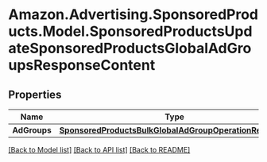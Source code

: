 # Amazon.Advertising.SponsoredProducts.Model.SponsoredProductsUpdateSponsoredProductsGlobalAdGroupsResponseContent

## Properties

Name | Type | Description | Notes
------------ | ------------- | ------------- | -------------
**AdGroups** | [**SponsoredProductsBulkGlobalAdGroupOperationResponse**](SponsoredProductsBulkGlobalAdGroupOperationResponse.md) |  | 

[[Back to Model list]](../README.md#documentation-for-models) [[Back to API list]](../README.md#documentation-for-api-endpoints) [[Back to README]](../README.md)

